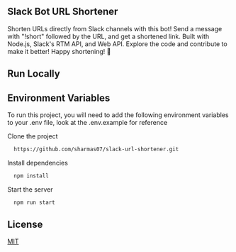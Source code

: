 
## Slack Bot URL Shortener

Shorten URLs directly from Slack channels with this bot! Send a message with "!short" followed by the URL, and get a shortened link. Built with Node.js, Slack's RTM API, and Web API. Explore the code and contribute to make it better! Happy shortening! 🎉


## Run Locally

## Environment Variables

To run this project, you will need to add the following environment variables to your .env file, look at the .env.example for reference



Clone the project

```bash
  https://github.com/sharmas07/slack-url-shortener.git
```

Install dependencies

```bash
  npm install
```

Start the server

```bash
  npm run start
```



## License

[MIT](https://choosealicense.com/licenses/mit/)

